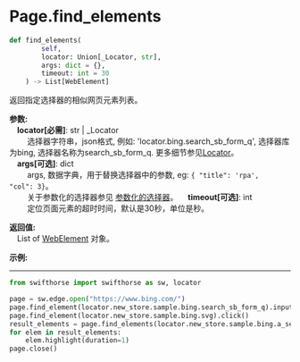 
# Page.find_elements
```python
def find_elements(
        self,
        locator: Union[_Locator, str],
        args: dict = {},
        timeout: int = 30
    ) -> List[WebElement]
```  

返回指定选择器的相似网页元素列表。
 

**参数:**  
    &emsp;**locator[必需]**: str | _Locator   
        &emsp;&emsp; 选择器字符串，json格式, 例如: 'locator.bing.search_sb_form_q', 选择器库为bing, 选择器名称为search_sb_form_q. 更多细节参见[Locator](./../../../../../concepts/locator.md)。  
    &emsp;**args[可选]**: dict  
        &emsp;&emsp; args, 数据字典，用于替换选择器中的参数, eg: `{ "title": 'rpa',  "col": 3}`。  
        &emsp;&emsp; 关于参数化的选择器参见 [参数化的选择器](./../../../concepts/locator.md#parametric-locator)。
    &emsp;**timeout[可选]**: int  
        &emsp;&emsp; 定位页面元素的超时时间，默认是30秒，单位是秒。

**返回值:**  
    &emsp;List of [WebElement](./webelement/webelement.md) 对象。

**示例:**
***
```python
from swifthorse import swifthorse as sw, locator

page = sw.edge.open("https://www.bing.com/")
page.find_element(locator.new_store.sample.bing.search_sb_form_q).input_text('swifthorse')
page.find_element(locator.new_store.sample.bing.svg).click()
result_elements = page.find_elements(locator.new_store.sample.bing.a_search_result)
for elem in result_elements:
    elem.highlight(duration=1)
page.close()
```